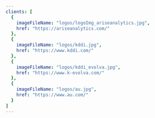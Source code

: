 ```yaml
---
clients: [
  {
    imageFileName: "logos/logoImg_ariseanalytics.jpg",
    href: "https://ariseanalytics.com/"
  },
  {
    imageFileName: "logos/kddi.jpg",
    href: "https://www.kddi.com/"
  },
  {
    imageFileName: "logos/kddi_evolva.jpg",
    href: "https://www.k-evolva.com/"
  },
  {
    imageFileName: "logos/au.jpg",
    href: "https://www.au.com/"
  }
]
---
```

